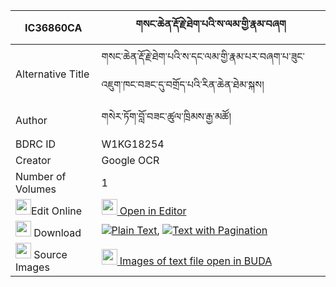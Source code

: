 |IC36860CA|གསང་ཆེན་རྡོ་རྗེ་ཐེག་པའི་ས་ལམ་གྱི་རྣམ་བཞག 
| --- | --- 
|Alternative Title |གསང་ཆེན་རྡོ་རྗེ་ཐེག་པའི་ས་དང་ལམ་གྱི་རྣམ་པར་བཞག་པ་ཟུང་འཇུག་ཁང་བཟང་དུ་བགྲོད་པའི་རིན་ཆེན་ཐེམ་སྐས།
|Author| གསེར་ཏོག་བློ་བཟང་ཚུལ་ཁྲིམས་རྒྱ་མཚོ།
|BDRC ID | W1KG18254
|Creator | Google OCR
|Number of Volumes| 1
|<img width="25" src="https://img.icons8.com/color/25/000000/edit-property.png">Edit Online| [<img width="25" src="https://avatars.githubusercontent.com/u/45091458?s=200&v=4"> Open in Editor](http://editor.openpecha.org/IC36860CA)
|<img width="25" src="https://img.icons8.com/fluent/48/000000/download-2.png"/>  Download | [![](https://img.icons8.com/color/20/000000/txt.png)Plain Text](https://github.com/Openpecha/IC36860CA/releases/download/v1/sang_chen_dorje_tekpa_i_salam__plain_IC36860CA.zip), [![](https://img.icons8.com/color/20/000000/txt.png)Text with Pagination](https://github.com/Openpecha/IC36860CA/releases/download/v1/sang_chen_dorje_tekpa_i_salam__pages_IC36860CA.zip)
|<img width="25" src="https://img.icons8.com/plasticine/100/000000/pictures-folder.png"/>  Source Images | [<img width="25" src="https://library.bdrc.io/icons/BUDA-small.svg"> Images of text file open in BUDA](https://library.bdrc.io/show/bdr:W1KG18254)